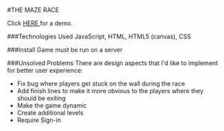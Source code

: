 #THE MAZE RACE

Click <a href="http://www.carriestreed.com/project-one/"> HERE </a> for a demo.

###Technologies Used
JavaScript, HTML, HTML5 (canvas), CSS

###Install
Game must be run on a server

###Unsolved Problems
There are design aspects that I'd like to implement for better user experience:
  * Fix bug where players get stuck on the wall during the race
  * Add finish lines to make it more obvious to the players where they should be exiting
  * Make the game dynamic
  * Create additional levels
  * Require Sign-in
